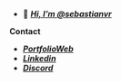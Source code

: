 - 👋 [___Hi, I’m @sebastianvr___](https://github.com/sebastianvr)

**Contact**
- [___PortfolioWeb___]([https://www.linkedin.com/in/sebastian-vidal-ramirez/](https://sebastians-portfolio.netlify.app/))
- [___Linkedin___](https://www.linkedin.com/in/sebastian-vidal-ramirez/)
- [___Discord___](https://www.linkedin.com/in/sebastian-vidal-ramirez/)

<!---
sebastianvr/sebastianvr is a ✨ special ✨ repository because its `README.md` (this file) appears on your GitHub profile.
You can click the Preview link to take a look at your changes.
--->

